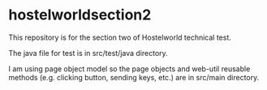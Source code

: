 # hostelworldsection2

This repository is for the section two of Hostelworld technical test. 

The java file for test is in src/test/java directory. 

I am using page object model so the page objects and web-util reusable methods (e.g. clicking button, sending keys, etc.) are in src/main directory. 

